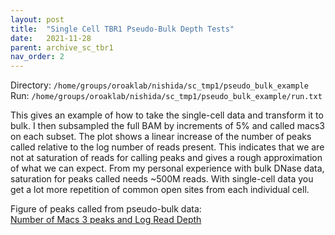 ```yaml
---
layout: post
title:  "Single Cell TBR1 Pseudo-Bulk Depth Tests"
date:   2021-11-28
parent: archive_sc_tbr1
nav_order: 2
---
```


Directory: `/home/groups/oroaklab/nishida/sc_tmp1/pseudo_bulk_example`
<br>Run: `/home/groups/oroaklab/nishida/sc_tmp1/pseudo_bulk_example/run.txt`

This gives an example of how to take the single-cell data and transform it to bulk. I then subsampled the full BAM by increments of 5% and called macs3 on each subset. The plot shows a linear increase of the number of peaks called relative to the log number of reads present. This indicates that we are not at saturation of reads for calling peaks and gives a rough approximation of what we can expect. From my personal experience with bulk DNase data, saturation for peaks called needs ~500M reads. With single-cell data you get a lot more repetition of common open sites from each individual cell.

Figure of peaks called from pseudo-bulk data:
<br>[Number of Macs 3 peaks and Log Read Depth](https://www.dropbox.com/s/ch1iq5sodb6eoia/blog_tmp1.reads_v_macs3peaks.png?dl=0)